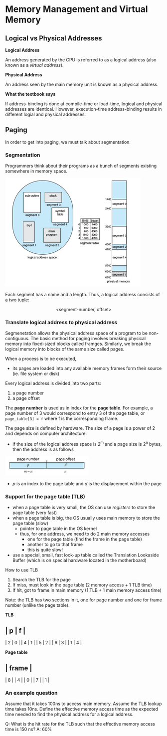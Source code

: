 # Memory Management and Virtual Memory

## Logical vs Physical Addresses
**Logical Address**

An address generated by the CPU is referred to as a logical address (also known as a _virtual address_). 

**Physical Address**

An address seen by the main memory unit is known as a physical address.

**What the textbook says**

If address-binding is done at compile-time or load-time, logical and physical addresses are identical. However, execution-time address-binding results in different logial and physical addresses.

## Paging
In order to get into paging, we must talk about segmentation.

### Segmentation
Programmers think about their programs as a bunch of segments existing somewhere in memory space.

![segmentation](images/segmentation.png)

Each segment has a name and a length. Thus, a logical address consists of a two tuple:

<p align="center"> &lt;segment-number, offset&gt; </p>

### Translate logical address to physical address
Segmenetation allows the physical address space of a program to be non-contiguous. The basic method for paging involves breaking physical memory into fixed-sized blocks called framges. Similarly, we break the logical memory into blocks of the same size called pages.

When a process is to be executed,
  - its pages are loaded into any available memory frames form their source (ie. file system or disk)

Every logical address is divided into two parts:
  1. a page number
  2. a page offset

The **page number** is used as in index for the **page table**. For example, a page number of 3 would correspond to entry 3 of the page table, or `page_table[3] = f` where f is the corresponding frame.

The page size is defined by hardware. The size of a page is a power of 2 and depends on computer architecture.

- if the size of the logical address space is 2<sup>m</sup> and a page size is 2<sup>n</sup> bytes, then the address is as follows

![logical address](images/logical_address.png)

- _p_ is an index to the page table and _d_ is the displacement within the page

### Support for the page table (TLB)
- when a page table is very small, the OS can use _registers_ to store the page table (very fast)
- when a page table is big, the OS usually uses main memory to store the page table (slow)
  - pointer to page table in the OS kernel
  - thus, for one address, we need to do 2 main memory accesses
    - one for the page table (find the frame in the page table)
    - another to go to that frame 
    - this is quite slow!
- use a special, small, fast look-up table called the Translation Lookaside Buffer (which is on special hardware located in the motherboard)

How to use TLB
  1. Search the TLB for the page
  2. If miss, must look in the page table (2 memory access + 1 TLB time)
  3. If hit, got to frame in main memory (1 TLB + 1 main memory access time)

Note: the TLB has two sections in it, one for page number and one for frame number (unlike the page table).

**TLB**

| p | f |
---------
| 2 | 0 |
| 4 | 1 |
| 5 | 2 |
| 6 | 3 |
| 1 | 4 |

**Page table**

| frame |
---------
| 8 |
| 4 |
| 0 |
| 7 |
| 1 |

### An example question
Assume that it takes 100ns to access main memory. Assume the TLB lookup time takes 10ns. Define the effective memory access time as the expected time needed to find the physical address for a logical address.

Q: What is the hit rate for the TLB such that the effective memory access time is 150 ns?
A: 60%


